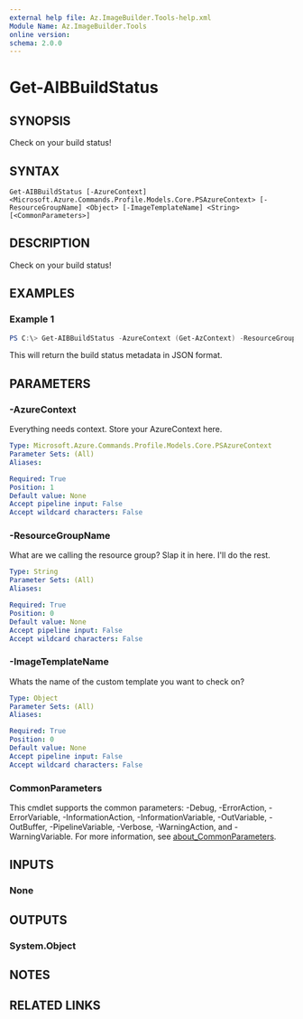 ```yaml
---
external help file: Az.ImageBuilder.Tools-help.xml
Module Name: Az.ImageBuilder.Tools
online version:
schema: 2.0.0
---
```


# Get-AIBBuildStatus

## SYNOPSIS
Check on your build status!

## SYNTAX
```
Get-AIBBuildStatus [-AzureContext] <Microsoft.Azure.Commands.Profile.Models.Core.PSAzureContext> [-ResourceGroupName] <Object> [-ImageTemplateName] <String> [<CommonParameters>]
```

## DESCRIPTION
Check on your build status!

## EXAMPLES

### Example 1
```powershell
PS C:\> Get-AIBBuildStatus -AzureContext (Get-AzContext) -ResourceGroupName "AIBResourceGroup" -ImageTemplateName "HellaCoolTemplate"
```

This will return the build status metadata in JSON format.

## PARAMETERS

### -AzureContext
Everything needs context. Store your AzureContext here.

```yaml
Type: Microsoft.Azure.Commands.Profile.Models.Core.PSAzureContext
Parameter Sets: (All)
Aliases:

Required: True
Position: 1
Default value: None
Accept pipeline input: False
Accept wildcard characters: False
```

### -ResourceGroupName
What are we calling the resource group? Slap it in here. I'll do the rest.

```yaml
Type: String
Parameter Sets: (All)
Aliases:

Required: True
Position: 0
Default value: None
Accept pipeline input: False
Accept wildcard characters: False
```

### -ImageTemplateName
Whats the name of the custom template you want to check on?

```yaml
Type: Object
Parameter Sets: (All)
Aliases:

Required: True
Position: 0
Default value: None
Accept pipeline input: False
Accept wildcard characters: False
```

### CommonParameters
This cmdlet supports the common parameters: -Debug, -ErrorAction, -ErrorVariable, -InformationAction, -InformationVariable, -OutVariable, -OutBuffer, -PipelineVariable, -Verbose, -WarningAction, and -WarningVariable. For more information, see [about_CommonParameters](http://go.microsoft.com/fwlink/?LinkID=113216).

## INPUTS

### None

## OUTPUTS

### System.Object
## NOTES

## RELATED LINKS
